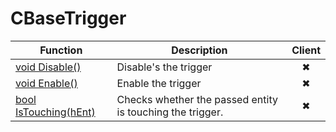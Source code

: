 # CBaseTrigger
Function|Description|Client
--|--|:--:
[void Disable()](Disable)|Disable's the trigger|✖
[void Enable()](Enable)|Enable the trigger|✖
[bool IsTouching(hEnt)](IsTouching)|Checks whether the passed entity is touching the trigger.|✖
